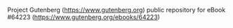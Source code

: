 Project Gutenberg (https://www.gutenberg.org) public repository for
eBook #64223 (https://www.gutenberg.org/ebooks/64223)
